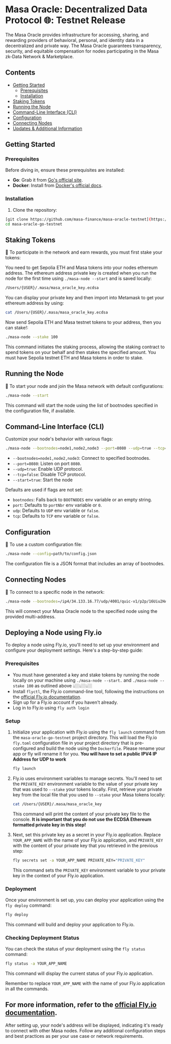 # Masa Oracle: Decentralized Data Protocol 🌐: Testnet Release

The Masa Oracle provides infrastructure for accessing, sharing, and rewarding providers of behavioral, personal, and identity data in a decentralized and private way. The Masa Oracle guarantees transparency, security, and equitable compensation for nodes participating in the Masa zk-Data Network & Marketplace.

## Contents
- [Getting Started](#getting-started)
  - [Prerequisites](#prerequisites)
  - [Installation](#installation)
- [Staking Tokens](#staking-tokens)
- [Running the Node](#running-the-node)
- [Command-Line Interface (CLI)](#command-line-interface-cli)
- [Configuration](#configuration)
- [Connecting Nodes](#connecting-nodes)
- [Updates & Additional Information](#updates--additional-information)

## Getting Started

### Prerequisites

Before diving in, ensure these prerequisites are installed:
- **Go**: Grab it from [Go's official site](https://golang.org/dl/).
- **Docker**: Install from [Docker's official docs](https://docs.docker.com/get-docker/).

### Installation

1. Clone the repository:
```bash
[git clone https://github.com/masa-finance/masa-oracle-testnet](https://github.com/masa-finance/masa-oracle-go-testnet.git
cd masa-oracle-go-testnet
```

## Staking Tokens

🔐 To participate in the network and earn rewards, you must first stake your tokens:

You need to get Sepolia ETH and Masa tokens into your nodes ethereum address. The ethereum address private key is created when you run the node for the first time using ```./masa-node --start``` and is saved locally:
```bash
/Users/{USER}/.masa/masa_oracle_key.ecdsa
```
You can display your private key and then import into Metamask to get your ethereum address by using:
```bash
cat /Users/{USER}/.masa/masa_oracle_key.ecdsa
```
Now send Sepolia ETH and Masa testnet tokens to your address, then you can stake!:
```bash
./masa-node --stake 100
```
This command initiates the staking process, allowing the staking contract to spend tokens on your behalf and then stakes the specified amount. You must have Sepolia testnet ETH and Masa tokens in order to stake. 

## Running the Node

🚀 To start your node and join the Masa network with default configurations:
```bash
./masa-node --start
```
This command will start the node using the list of bootnodes specified in the configuration file, if available.

## Command-Line Interface (CLI)

Customize your node's behavior with various flags:
```bash
./masa-node --bootnodes=node1,node2,node3 --port=8080 --udp=true --tcp=false --start=true
```
- `--bootnodes=node1,node2,node3`: Connect to specified bootnodes.
- `--port=8080`: Listen on port `8080`.
- `--udp=true`: Enable UDP protocol.
- `--tcp=false`: Disable TCP protocol.
- `--start=true`: Start the node

Defaults are used if flags are not set:

- `bootnodes`: Falls back to `BOOTNODES` env variable or an empty string.
- `port`: Defaults to `portNbr` env variable or `0`.
- `udp`: Defaults to `UDP` env variable or `false`.
- `tcp`: Defaults to `TCP` env variable or `false`.

## Configuration

🔧 To use a custom configuration file:

```bash
./masa-node --config=path/to/config.json
```

The configuration file is a JSON format that includes an array of bootnodes.

## Connecting Nodes

🔗 To connect to a specific node in the network:
```bash
./masa-node --bootnodes=/ip4/34.133.16.77/udp/4001/quic-v1/p2p/16Uiu2HAmAEDCYv5RrbLhZRmHXGWXNuSFa7YDoC5BGeN3NtDmiZEb --port=4001 --udp=true --tcp=false --start=true
```
This will connect your Masa Oracle node to the specified node using the provided multi-address.

## Deploying a Node using Fly.io

To deploy a node using Fly.io, you'll need to set up your environment and configure your deployment settings. Here's a step-by-step guide:

### Prerequisites

- You must have generated a key and stake tokens by running the node locally on your machine using ```./masa-node --start.``` and ```./masa-node --stake 100``` as outlined above 👆🏼👆🏼👆🏼
- Install `flyctl`, the Fly.io command-line tool, following the instructions on the [official Fly.io documentation](https://fly.io/docs/getting-started/installing-flyctl/).
- Sign up for a Fly.io account if you haven't already.
- Log in to Fly.io using ```fly auth login```

### Setup

1. Initialize your application with Fly.io using the `fly launch` command from the `masa-oracle-go-testnet` project directory. This will load the Fly.io `fly.toml` configuration file in your project directory that is pre-configured and build the node using the `Dockerfile`. Please rename your app or fly will rename it for you. **You will have to set a public IPV4 IP Address for UDP to work**
   ```bash
   fly launch
   ```

2. Fly.io uses environment variables to manage secrets. You'll need to set the `PRIVATE_KEY` environment variable to the value of your private key that was used to `--stake` your tokens locally. First, retrieve your private key from the local file that you used to `--stake` your Masa tokens locally:
   ```bash
   cat /Users/{USER}/.masa/masa_oracle_key
   ```
   This command will print the content of your private key file to the console. **It is important that you do not use the ECDSA Ethereum formatted private key in this step!**

3. Next, set this private key as a secret in your Fly.io application. Replace `YOUR_APP_NAME` with the name of your Fly.io application, and `PRIVATE_KEY` with the content of your private key that you retrieved in the previous step:
   ```bash
   fly secrets set -a YOUR_APP_NAME PRIVATE_KEY="PRIVATE_KEY"
   ```
   This command sets the `PRIVATE_KEY` environment variable to your private key in the context of your Fly.io application.

### Deployment

Once your environment is set up, you can deploy your application using the `fly deploy` command:
   ```bash
   fly deploy
   ```
   This command will build and deploy your application to Fly.io.

### Checking Deployment Status

You can check the status of your deployment using the `fly status` command:
   ```bash
   fly status -a YOUR_APP_NAME
   ```
   This command will display the current status of your Fly.io application.

Remember to replace `YOUR_APP_NAME` with the name of your Fly.io application in all the commands.

For more information, refer to the [official Fly.io documentation](https://fly.io/docs/getting-started/).
---
After setting up, your node's address will be displayed, indicating it's ready to connect with other Masa nodes. Follow any additional configuration steps and best practices as per your use case or network requirements.
